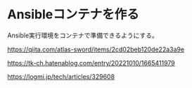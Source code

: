 # Ansibleコンテナを作る

Ansible実行環境をコンテナで準備できるようにする。

https://qiita.com/atlas-sword/items/2cd02beb120de22a3a9e

https://tk-ch.hatenablog.com/entry/20221010/1665411979


https://logmi.jp/tech/articles/329608


## 
